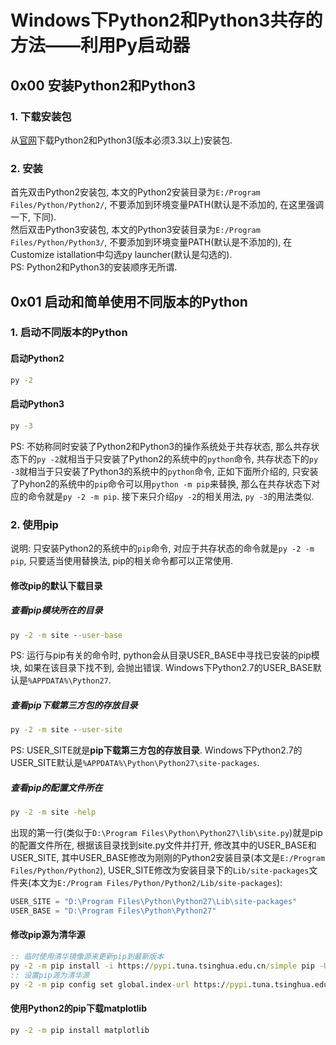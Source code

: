 # Windows下Python2和Python3共存的方法——利用Py启动器

## 0x00 安装Python2和Python3
### 1. 下载安装包
从[官网](https://www.python.org/)下载Python2和Python3(版本必须3.3以上)安装包.  
### 2. 安装
首先双击Python2安装包, 本文的Python2安装目录为`E:/Program Files/Python/Python2/`, 不要添加到环境变量PATH(默认是不添加的, 在这里强调一下, 下同).  
然后双击Python3安装包, 本文的Python3安装目录为`E:/Program Files/Python/Python3/`, 不要添加到环境变量PATH(默认是不添加的), 在Customize istallation中勾选py launcher(默认是勾选的).  
PS: Python2和Python3的安装顺序无所谓.   

## 0x01 启动和简单使用不同版本的Python
### 1. 启动不同版本的Python
#### 启动Python2
```cmd
py -2
```
#### 启动Python3
```cmd
py -3
```
PS: 不妨称同时安装了Python2和Python3的操作系统处于共存状态, 那么共存状态下的`py -2`就相当于只安装了Python2的系统中的`python`命令, 共存状态下的`py -3`就相当于只安装了Python3的系统中的`python`命令, 正如下面所介绍的, 只安装了Pyhon2的系统中的`pip`命令可以用`python -m pip`来替换, 那么在共存状态下对应的命令就是`py -2 -m pip`. 接下来只介绍`py -2`的相关用法, `py -3`的用法类似. 
### 2. 使用pip
说明: 只安装Python2的系统中的`pip`命令, 对应于共存状态的命令就是`py -2 -m pip`, 只要适当使用替换法, pip的相关命令都可以正常使用.  
#### 修改pip的默认下载目录
##### 查看pip模块所在的目录
```cmd
py -2 -m site --user-base
```
PS: 运行与pip有关的命令时, python会从目录USER_BASE中寻找已安装的pip模块, 如果在该目录下找不到, 会抛出错误.  Windows下Python2.7的USER_BASE默认是`%APPDATA%\Python27`. 
##### 查看pip下载第三方包的存放目录
```cmd
py -2 -m site --user-site
```
PS: USER_SITE就是**pip下载第三方包的存放目录**. Windows下Python2.7的USER_SITE默认是`%APPDATA%\Python\Python27\site-packages`. 
##### 查看pip的配置文件所在
```cmd
py -2 -m site -help
```
出现的第一行(类似于`D:\Program Files\Python\Python27\lib\site.py`)就是pip的配置文件所在, 根据该目录找到site.py文件并打开, 修改其中的USER_BASE和USER_SITE, 其中USER_BASE修改为刚刚的Python2安装目录(本文是`E:/Program Files/Python/Python2`), USER_SITE修改为安装目录下的`Lib/site-packages`文件夹(本文为`E:/Program Files/Python/Python2/Lib/site-packages`): 
```py -2
USER_SITE = "D:\Program Files\Python\Python27\Lib\site-packages"
USER_BASE = "D:\Program Files\Python\Python27"
```
#### 修改pip源为清华源
```cmd
:: 临时使用清华镜像源来更新pip到最新版本
py -2 -m pip install -i https://pypi.tuna.tsinghua.edu.cn/simple pip -U
:: 设置pip源为清华源
py -2 -m pip config set global.index-url https://pypi.tuna.tsinghua.edu.cn/simple
```
#### 使用Python2的pip下载matplotlib
```cmd
py -2 -m pip install matplotlib
```















